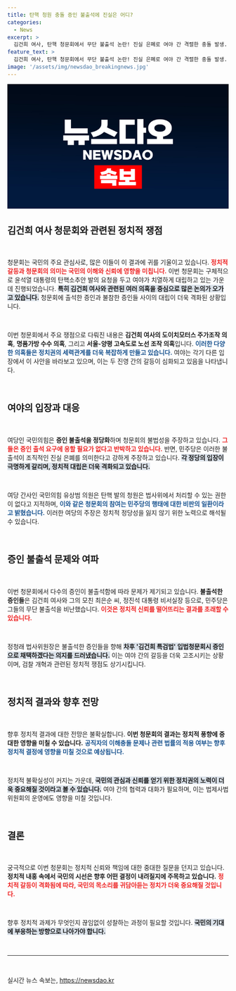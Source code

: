 ```yaml
---
title: 탄핵 청원 충돌 증인 불출석에 진실은 어디?
categories:
  - News
excerpt: >
  김건희 여사, 탄핵 청문회에서 무단 불출석 논란! 진실 은폐로 여야 간 격렬한 충돌 발생. 이성윤 의원의 폭로까지 이어지며 긴장감 고조!
feature_text: >
  김건희 여사, 탄핵 청문회에서 무단 불출석 논란! 진실 은폐로 여야 간 격렬한 충돌 발생. 이성윤 의원의 폭로까지 이어지며 긴장감 고조!
image: '/assets/img/newsdao_breakingnews.jpg'
---
```


<p><img src="/assets/img/newsdao_breakingnews.jpg" alt="ranknews 속보" /></p>

<h2 data-ke-size="size26">김건희 여사 청문회와 관련된 정치적 쟁점</h2>

<p data-ke-size="size16">&nbsp;</p>

<p>청문회는 국민의 주요 관심사로, 많은 이들이 이 결과에 귀를 기울이고 있습니다. <b><span style="color: #ee2323;">정치적 갈등과 청문회의 의미는 국민의 이해와 신뢰에 영향을 미칩니다.</span></b> 이번 청문회는 구체적으로 윤석열 대통령의 탄핵소추안 발의 요청을 두고 여야가 치열하게 대립하고 있는 가운데 진행되었습니다. <b><span style="background-color: #21538527;">특히 김건희 여사와 관련된 여러 의혹을 중심으로 많은 논의가 오가고 있습니다.</span></b> 청문회에 출석한 증인과 불참한 증인들 사이의 대립이 더욱 격화된 상황입니다. </p>

<p data-ke-size="size16">&nbsp;</p>

<p>이번 청문회에서 주요 쟁점으로 다뤄진 내용은 <b>김건희 여사의 도이치모터스 주가조작 의혹</b>, <b>명품가방 수수 의혹</b>, 그리고 <b>서울-양평 고속도로 노선 조작 의혹</b>입니다. <b><span style="color: #1a5490;">이러한 다양한 의혹들은 정치권의 세력관계를 더욱 복잡하게 만들고 있습니다.</span></b> 여야는 각기 다른 입장에서 이 사안을 바라보고 있으며, 이는 두 진영 간의 갈등이 심화되고 있음을 나타냅니다. </p>

<p data-ke-size="size16">&nbsp;</p>

<h2 data-ke-size="size26">여야의 입장과 대응</h2>

<p data-ke-size="size16">&nbsp;</p>

<p>여당인 국민의힘은 <b>증인 불출석을 정당화</b>하며 청문회의 불법성을 주장하고 있습니다. <b><span style="color: #ee2323;">그들은 증인 출석 요구에 응할 필요가 없다고 반박하고 있습니다.</span></b> 반면, 민주당은 이러한 불출석이 조직적인 진실 은폐를 의미한다고 강하게 주장하고 있습니다. <b><span style="background-color: #21538527;">각 정당의 입장이 극명하게 갈리며, 정치적 대립은 더욱 격화되고 있습니다.</span></b> </p>

<p data-ke-size="size16">&nbsp;</p>

<p>여당 간사인 국민의힘 유상범 의원은 탄핵 발의 청원은 법사위에서 처리할 수 있는 권한이 없다고 지적하며, <b><span style="color: #1a5490;">이와 같은 청문회의 참여는 민주당의 행태에 대한 비판의 일환이라고 밝혔습니다.</span></b> 이러한 여당의 주장은 정치적 정당성을 잃지 않기 위한 노력으로 해석될 수 있습니다. </p>

<p data-ke-size="size16">&nbsp;</p>

<h2 data-ke-size="size26">증인 불출석 문제와 여파</h2>

<p data-ke-size="size16">&nbsp;</p>

<p>이번 청문회에서 다수의 증인이 불출석함에 따라 문제가 제기되고 있습니다. <b>불출석한 증인들</b>은 김건희 여사와 그의 모친 최은순 씨, 정진석 대통령 비서실장 등으로, 민주당은 그들의 무단 불출석을 비난했습니다. <b><span style="color: #ee2323;">이것은 정치적 신뢰를 떨어뜨리는 결과를 초래할 수 있습니다.</span></b></p>

<p data-ke-size="size16">&nbsp;</p>

<p>정청래 법사위원장은 불출석한 증인들을 향해 <b><span style="background-color: #21538527;">차후 '김건희 특검법' 입법청문회시 증인으로 채택하겠다는 의지를 드러냈습니다.</span></b> 이는 여야 간의 갈등을 더욱 고조시키는 상황이며, 검찰 개혁과 관련된 정치적 쟁점도 상기시킵니다. </p>

<p data-ke-size="size16">&nbsp;</p>

<h2 data-ke-size="size26">정치적 결과와 향후 전망</h2>

<p data-ke-size="size16">&nbsp;</p>

<p>향후 정치적 결과에 대한 전망은 불확실합니다. <b>이번 청문회의 결과는 정치적 풍향에 중대한 영향을 미칠 수 있습니다.</b> <b><span style="color: #1a5490;">공직자의 이해충돌 문제나 관련 법률의 적용 여부는 향후 정치적 결정에 영향을 미칠 것으로 예상됩니다.</span></b></p>

<p data-ke-size="size16">&nbsp;</p>

<p>정치적 불확실성이 커지는 가운데, <b><span style="background-color: #21538527;">국민의 관심과 신뢰를 얻기 위한 정치권의 노력이 더욱 중요해질 것이라고 볼 수 있습니다.</span></b> 여야 간의 협력과 대화가 필요하며, 이는 법제사법위원회의 운영에도 영향을 미칠 것입니다. </p>

<p data-ke-size="size16">&nbsp;</p>

<h2 data-ke-size="size26">결론</h2>

<p data-ke-size="size16">&nbsp;</p>

<p>궁극적으로 이번 청문회는 정치적 신뢰와 책임에 대한 중대한 질문을 던지고 있습니다. <b>정치적 내홍 속에서 국민의 시선은 향후 어떤 결정이 내려질지에 주목하고 있습니다.</b> <b><span style="color: #ee2323;">정치적 갈등이 격화됨에 따라, 국민의 목소리를 귀담아듣는 정치가 더욱 중요해질 것입니다.</span></b> </p>

<p data-ke-size="size16">&nbsp;</p>

<p>향후 정치적 과제가 무엇인지 끊임없이 성찰하는 과정이 필요할 것입니다. <b><span style="background-color: #21538527;">국민의 기대에 부응하는 방향으로 나아가야 합니다.</span></b> </p>

<p data-ke-size="size16">&nbsp;</p>

<hr>

<p data-ke-size="size16">&nbsp;</p>
실시간 뉴스 속보는, <a href="https://newsdao.kr" rel="dofollow">https://newsdao.kr</a>


